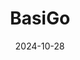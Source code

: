 ---  
layout: startup_page  
title: "BasiGo"  
id: "basigo.com"  
permalink: "/basigobasigo.com10282024/"  
website: "https://www.basi-go.com/"  
funding_round: "Series A"  
funding_amount: "$41.5M"  
investors: "Africa50, Novastar Ventures, CFAO Kenya, Mobility54, SBI Investment, Trucks VC, Moxxie Ventures, Susquehanna Foundation"  
about: "BasiGo provides state-of-the-art electric buses along with charging and maintenance services for bus operators in Africa. It offers an affordable financing model allowing operators to pay for the battery and charging separately through a pay-as-you-go arrangement. This approach aims to make electric bus adoption more accessible and sustainable in the region."  
markets: "Electric Vehicles, Transportation, Automotive, Public Transportation"  
hq: "Nairobi, Nairobi County, Kenya"  
founded_year: "2021"  
linkedin: "https://www.linkedin.com/company/basigo"  
twitter: "https://twitter.com/BasiGoKenya"  
instagram: ""  
facebook: "https://www.facebook.com/basigokenya"  
crunchbase: "https://www.crunchbase.com/organization/basigo"  
pitchbook: "https://pitchbook.com/profiles/company/483480-37"  

date_display: "28-Oct-2024"  
date: "2024-10-28"

# SEO Optimization  
meta_title: "BasiGo - Series A Funding ($41.5M)"  
meta_description: "BasiGo, BasiGo provides state-of-the-art electric buses along with charging and maintenance services for bus operators in Africa. It offers an affordable fina..."  
meta_keywords: "BasiGo, Electric Vehicles, Transportation, Automotive, Public Transportation, Series A funding"  
canonical_url: "https://startup.projectstartups.com/basigobasigo.com10282024/"  
---